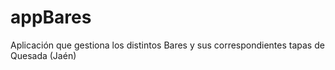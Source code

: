 # appBares
Aplicación que gestiona los distintos Bares y sus correspondientes tapas de Quesada (Jaén)
